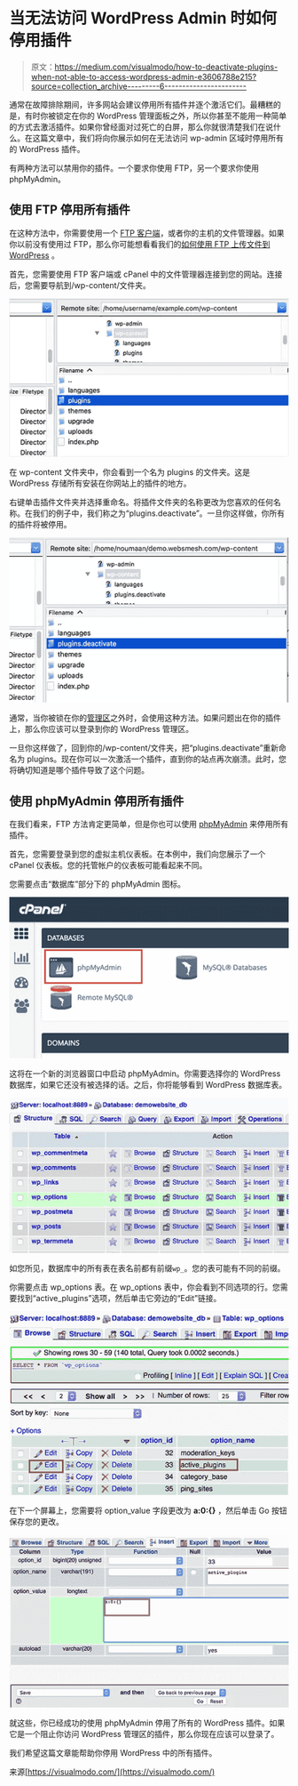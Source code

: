 # 当无法访问 WordPress Admin 时如何停用插件

> 原文：<https://medium.com/visualmodo/how-to-deactivate-plugins-when-not-able-to-access-wordpress-admin-e3606788e215?source=collection_archive---------6----------------------->

通常在故障排除期间，许多网站会建议停用所有插件并逐个激活它们。最糟糕的是，有时你被锁定在你的 WordPress 管理面板之外，所以你甚至不能用一种简单的方式去激活插件。如果你曾经面对过死亡的白屏，那么你就很清楚我们在说什么。在这篇文章中，我们将向你展示如何在无法访问 wp-admin 区域时停用所有的 WordPress 插件。

有两种方法可以禁用你的插件。一个要求你使用 FTP，另一个要求你使用 phpMyAdmin。

## 使用 FTP 停用所有插件

在这种方法中，你需要使用一个 [FTP 客户端](http://www.wpbeginner.com/showcase/6-best-ftp-clients-for-wordpress-users/)，或者你的主机的文件管理器。如果你以前没有使用过 FTP，那么你可能想看看我们的[如何使用 FTP 上传文件到 WordPress](http://www.wpbeginner.com/beginners-guide/how-to-use-ftp-to-upload-files-to-wordpress-for-beginners/) 。

首先，您需要使用 FTP 客户端或 cPanel 中的文件管理器连接到您的网站。连接后，您需要导航到/wp-content/文件夹。

![](img/71f8b0f17338a85f79b4d538d0221d1d.png)

在 wp-content 文件夹中，你会看到一个名为 plugins 的文件夹。这是 WordPress 存储所有安装在你网站上的插件的地方。

右键单击插件文件夹并选择重命名。将插件文件夹的名称更改为您喜欢的任何名称。在我们的例子中，我们称之为“plugins.deactivate”。一旦你这样做，你所有的插件将被停用。

![](img/49e43f868f83bf2cdf8c47370759bafd.png)

通常，当你被锁在你的[管理区](http://www.wpbeginner.com/glossary/admin-area/)之外时，会使用这种方法。如果问题出在你的插件上，那么你应该可以登录到你的 WordPress 管理区。

一旦你这样做了，回到你的/wp-content/文件夹，把“plugins.deactivate”重新命名为 plugins。现在你可以一次激活一个插件，直到你的站点再次崩溃。此时，您将确切知道是哪个插件导致了这个问题。

## 使用 phpMyAdmin 停用所有插件

在我们看来，FTP 方法肯定更简单，但是你也可以使用 [phpMyAdmin](http://www.wpbeginner.com/beginners-guide/beginners-guide-to-wordpress-database-management-with-phpmyadmin/) 来停用所有插件。

首先，您需要登录到您的虚拟主机仪表板。在本例中，我们向您展示了一个 cPanel 仪表板。您的托管帐户的仪表板可能看起来不同。

您需要点击“数据库”部分下的 phpMyAdmin 图标。

![](img/b58176dc4da434917f17f8d4c9c335a4.png)

这将在一个新的浏览器窗口中启动 phpMyAdmin。你需要选择你的 WordPress 数据库，如果它还没有被选择的话。之后，你将能够看到 WordPress 数据库表。

![](img/5326f4ff79e9b0948800d7257f22148f.png)

如您所见，数据库中的所有表在表名前都有前缀`wp_`。您的表可能有不同的前缀。

你需要点击 wp_options 表。在 wp_options 表中，你会看到不同选项的行。您需要找到“active_plugins”选项，然后单击它旁边的“Edit”链接。

![](img/0eecfa618d1a9bbc6f344e302a3a3175.png)

在下一个屏幕上，您需要将 option_value 字段更改为 **a:0:{}** ，然后单击 Go 按钮保存您的更改。

![](img/46b0bf899f4d9eb40bc8d1b7e956c67b.png)

就这些，你已经成功的使用 phpMyAdmin 停用了所有的 WordPress 插件。如果它是一个阻止你访问 WordPress 管理区的插件，那么你现在应该可以登录了。

我们希望这篇文章能帮助你停用 WordPress 中的所有插件。

来源[https://visualmodo.com/](https://visualmodo.com/)